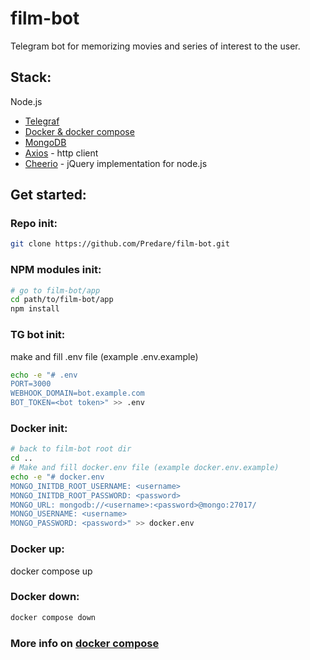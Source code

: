# film-bot
Telegram bot for memorizing movies and series of interest to the user.

## Stack:
Node.js
- [Telegraf](https://github.com/telegraf/telegraf)
- [Docker & docker compose](https://docs.docker.com/get-started/)
- [MongoDB](https://www.mongodb.com/docs/drivers/node/current/)
- [Axios](https://github.com/axios/axios) - http client
- [Cheerio](https://github.com/cheeriojs/cheerio) - jQuery implementation for node.js

## Get started:
 
### Repo init:
```bash
git clone https://github.com/Predare/film-bot.git
```

### NPM modules init:
```bash
# go to film-bot/app
cd path/to/film-bot/app
npm install
```

### TG bot init:
make and fill .env file (example .env.example) 
```bash
echo -e "# .env
PORT=3000
WEBHOOK_DOMAIN=bot.example.com
BOT_TOKEN=<bot token>" >> .env
```

### Docker init:
```bash
# back to film-bot root dir 
cd .. 
# Make and fill docker.env file (example docker.env.example)
echo -e "# docker.env
MONGO_INITDB_ROOT_USERNAME: <username>
MONGO_INITDB_ROOT_PASSWORD: <password>
MONGO_URL: mongodb://<username>:<password>@mongo:27017/
MONGO_USERNAME: <username>
MONGO_PASSWORD: <password>" >> docker.env
```
### Docker up:
docker compose up

### Docker down:
```bash
docker compose down
```

### More info on <a href="https://docs.docker.com/compose/">docker compose</a> 

